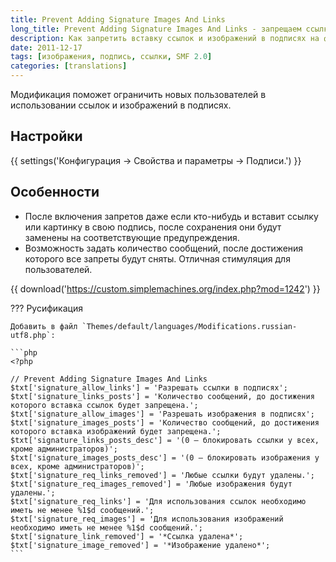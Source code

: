 ```yaml
---
title: Prevent Adding Signature Images And Links
long_title: Prevent Adding Signature Images And Links - запрещаем ссылки и изображения в подписях
description: Как запретить вставку ссылок и изображений в подписях на форуме.
date: 2011-12-17
tags: [изображения, подпись, ссылки, SMF 2.0]
categories: [translations]
---
```


Модификация поможет ограничить новых пользователей в использовании ссылок и изображений в подписях.

<!-- more -->

## Настройки

{{ settings('Конфигурация → Свойства и параметры → Подписи.') }}

## Особенности

- После включения запретов даже если кто-нибудь и вставит ссылку или картинку в свою подпись, после сохранения они будут заменены на соответствующие предупреждения.
- Возможность задать количество сообщений, после достижения которого все запреты будут сняты. Отличная стимуляция для пользователей.

{{ download('https://custom.simplemachines.org/index.php?mod=1242') }}

??? Русификация

    Добавить в файл `Themes/default/languages/Modifications.russian-utf8.php`:

    ```php
    <?php

    // Prevent Adding Signature Images And Links
    $txt['signature_allow_links'] = 'Разрешать ссылки в подписях';
    $txt['signature_links_posts'] = 'Количество сообщений, до достижения которого вставка ссылок будет запрещена.';
    $txt['signature_allow_images'] = 'Разрешать изображения в подписях';
    $txt['signature_images_posts'] = 'Количество сообщений, до достижения которого вставка изображений будет запрещена.';
    $txt['signature_links_posts_desc'] = '(0 — блокировать ссылки у всех, кроме администраторов)';
    $txt['signature_images_posts_desc'] = '(0 — блокировать изображения у всех, кроме администраторов)';
    $txt['signature_req_links_removed'] = 'Любые ссылки будут удалены.';
    $txt['signature_req_images_removed'] = 'Любые изображения будут удалены.';
    $txt['signature_req_links'] = 'Для использования ссылок необходимо иметь не менее %1$d сообщений.';
    $txt['signature_req_images'] = 'Для использования изображений необходимо иметь не менее %1$d сообщений.';
    $txt['signature_link_removed'] = '*Ссылка удалена*';
    $txt['signature_image_removed'] = '*Изображение удалено*';
    ```
